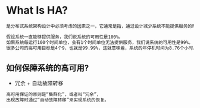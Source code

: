 # What Is HA?
```md
是分布式系统架构设计中必须考虑的因素之一，它通常是指，通过设计减少系统不能提供服务的时间。

假设系统一直能够提供服务，我们说系统的可用性是100%。
如果系统每运行100个时间单位，会有1个时间单位无法提供服务，我们说系统的可用性是99%。
很多公司的高可用目标是4个9，也就是99.99%，这就意味着，系统的年停机时间为8.76个小时。
```

## 如何保障系统的高可用?
* 冗余 + 自动故障转移
```md
高可用保证的原则是“集群化”，或者叫“冗余”，
出现故障时通过“自动故障转移”来实现系统的恢复。
```